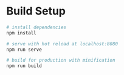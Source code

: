 # Build Setup

``` bash
# install dependencies
npm install

# serve with hot reload at localhost:8080
npm run serve

# build for production with minification
npm run build
```

